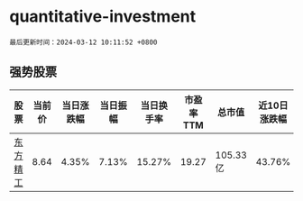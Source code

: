 # quantitative-investment

`最后更新时间：2024-03-12 10:11:52 +0800`

## 强势股票

|股票|当前价|当日涨跌幅|当日振幅|当日换手率|市盈率TTM|总市值|近10日涨跌幅|
|----|----|----|----|----|----|----|----|
|[东方精工](https://xueqiu.com/S/SZ002611)|8.64|4.35%|7.13%|15.27%|19.27|105.33亿|43.76%|
